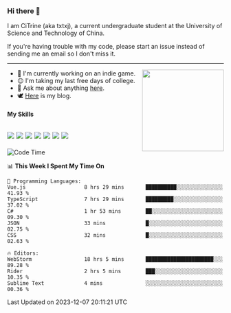 ### Hi there 👋

I am CiTrine (aka txtxj), a current undergraduate student at the University of Science and Technology of China.

If you're having trouble with my code, please start an issue instead of sending me an email so I don't miss it.

---

<img align="right" height="190" src="http://github-profile-summary-cards.vercel.app/api/cards/stats?username=txtxj&theme=vue">

- 🌱 I'm currently working on an indie game.
- 😉 I'm taking my last free days of college.
- 💬 Ask me about anything [here](https://github.com/txtxj/txtxj/issues).
- 🕊️ [Here](https://txtxj.top) is my blog.

#### My Skills

![](https://img.shields.io/badge/Unity-000000?logo=unity&logoColor=fff)
![](https://img.shields.io/badge/C%23-239120?logo=csharp&logoColor=fff)
![](https://img.shields.io/badge/Python-3e74a2?logo=python&logoColor=fff)
![](https://img.shields.io/badge/C++-65318e?logo=cplusplus&logoColor=fff)
![](https://img.shields.io/badge/C-5654a2?logo=c&logoColor=fff)
![](https://img.shields.io/badge/Blender-f5792a?logo=blender&logoColor=fff)
![](https://img.shields.io/badge/MS%20SQL-cc2927?logo=microsoftsqlserver&logoColor=fff)
---

<!--START_SECTION:waka-->
![Code Time](http://img.shields.io/badge/Code%20Time-1%2C524%20hrs%202%20mins-blue)

📊 **This Week I Spent My Time On** 

```text
💬 Programming Languages: 
Vue.js                   8 hrs 29 mins       ██████████░░░░░░░░░░░░░░░   41.93 % 
TypeScript               7 hrs 29 mins       █████████░░░░░░░░░░░░░░░░   37.02 % 
C#                       1 hr 53 mins        ██░░░░░░░░░░░░░░░░░░░░░░░   09.30 % 
JSON                     33 mins             █░░░░░░░░░░░░░░░░░░░░░░░░   02.75 % 
CSS                      32 mins             █░░░░░░░░░░░░░░░░░░░░░░░░   02.63 % 

🔥 Editors: 
WebStorm                 18 hrs 5 mins       ██████████████████████░░░   89.28 % 
Rider                    2 hrs 5 mins        ███░░░░░░░░░░░░░░░░░░░░░░   10.35 % 
Sublime Text             4 mins              ░░░░░░░░░░░░░░░░░░░░░░░░░   00.36 % 
```


 Last Updated on 2023-12-07 20:11:21 UTC
<!--END_SECTION:waka-->
